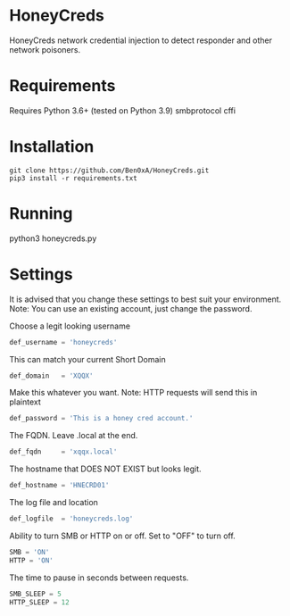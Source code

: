 # HoneyCreds
HoneyCreds network credential injection to detect responder and other network poisoners.

# Requirements
Requires Python 3.6+ (tested on Python 3.9)
smbprotocol
cffi

# Installation
```
git clone https://github.com/Ben0xA/HoneyCreds.git
pip3 install -r requirements.txt
```

# Running
python3 honeycreds.py

# Settings
It is advised that you change these settings to best suit your environment. Note: You can use an existing account, just change the password.

Choose a legit looking username
```python
def_username = 'honeycreds' 
```

This can match your current Short Domain
```python
def_domain   = 'XQQX'
```

Make this whatever you want. Note: HTTP requests will send this in plaintext
```python
def_password = 'This is a honey cred account.'
```

The FQDN. Leave .local at the end.
```python
def_fqdn     = 'xqqx.local'
```

The hostname that DOES NOT EXIST but looks legit.
```python
def_hostname = 'HNECRD01'
```

The log file and location
```python
def_logfile  = 'honeycreds.log'
```

Ability to turn SMB or HTTP on or off. Set to "OFF" to turn off.
```python
SMB = 'ON'
HTTP = 'ON'
```
The time to pause in seconds between requests.
```python
SMB_SLEEP = 5
HTTP_SLEEP = 12
```
